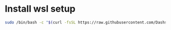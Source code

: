 # Install wsl setup

```bash
sudo /bin/bash -c "$(curl -fsSL https://raw.githubusercontent.com/Dashstrom/setup/HEAD/wsl/install.sh)"
```
